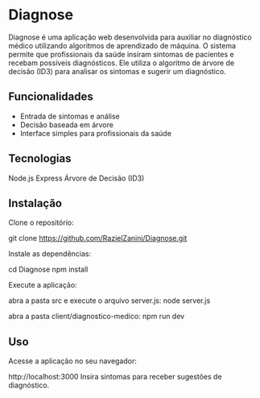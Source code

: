 # Diagnose

Diagnose é uma aplicação web desenvolvida para auxiliar no diagnóstico médico utilizando algoritmos de aprendizado de máquina. O sistema permite que profissionais da saúde insiram sintomas de pacientes e recebam possíveis diagnósticos. Ele utiliza o algoritmo de árvore de decisão (ID3) para analisar os sintomas e sugerir um diagnóstico.

## Funcionalidades
- Entrada de sintomas e análise
- Decisão baseada em árvore
- Interface simples para profissionais da saúde

## Tecnologias
Node.js
Express
Árvore de Decisão (ID3)

## Instalação

Clone o repositório:

git clone https://github.com/RazielZanini/Diagnose.git

Instale as dependências:

cd Diagnose
npm install

Execute a aplicação:

abra a pasta src e execute o arquivo server.js:
node server.js

abra a pasta client/diagnostico-medico:
npm run dev

## Uso
Acesse a aplicação no seu navegador:

http://localhost:3000
Insira sintomas para receber sugestões de diagnóstico.
